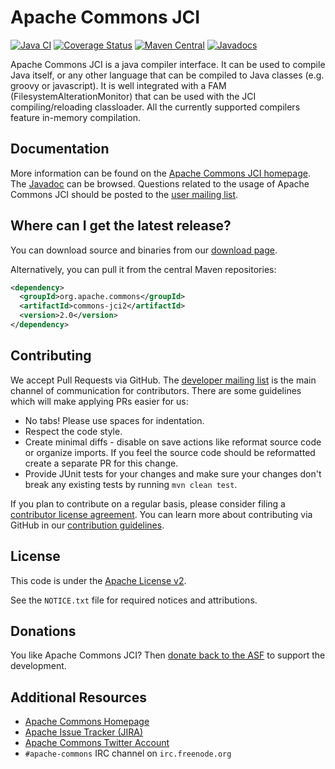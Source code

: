 <!---
 Licensed to the Apache Software Foundation (ASF) under one or more
 contributor license agreements.  See the NOTICE file distributed with
 this work for additional information regarding copyright ownership.
 The ASF licenses this file to You under the Apache License, Version 2.0
 (the "License"); you may not use this file except in compliance with
 the License.  You may obtain a copy of the License at

      http://www.apache.org/licenses/LICENSE-2.0

 Unless required by applicable law or agreed to in writing, software
 distributed under the License is distributed on an "AS IS" BASIS,
 WITHOUT WARRANTIES OR CONDITIONS OF ANY KIND, either express or implied.
 See the License for the specific language governing permissions and
 limitations under the License.
-->
<!---
 +======================================================================+
 |****                                                              ****|
 |****      THIS FILE IS GENERATED BY THE COMMONS BUILD PLUGIN      ****|
 |****                    DO NOT EDIT DIRECTLY                      ****|
 |****                                                              ****|
 +======================================================================+
 | TEMPLATE FILE: readme-md-template.md                                 |
 | commons-build-plugin/trunk/src/main/resources/commons-xdoc-templates |
 +======================================================================+
 |                                                                      |
 | 1) Re-generate using: mvn commons-build:readme-md                    |
 |                                                                      |
 | 2) Set the following properties in the component's pom:              |
 |    - commons.componentid (required, alphabetic, lower case)          |
 |    - commons.release.version (required)                              |
 |                                                                      |
 | 3) Example Properties                                                |
 |                                                                      |
 |  <properties>                                                        |
 |    <commons.componentid>math</commons.componentid>                   |
 |    <commons.release.version>1.2</commons.release.version>            |
 |  </properties>                                                       |
 |                                                                      |
 +======================================================================+
--->
Apache Commons JCI
===================

[![Java CI](https://github.com/apache/commons-jci/actions/workflows/maven.yml/badge.svg)](https://github.com/apache/commons-jci/actions/workflows/maven.yml)
[![Coverage Status](https://coveralls.io/repos/apache/commons-jci/badge.svg)](https://coveralls.io/r/apache/commons-jci)
[![Maven Central](https://maven-badges.herokuapp.com/maven-central/org.apache.commons/commons-jci2/badge.svg)](https://maven-badges.herokuapp.com/maven-central/org.apache.commons/commons-jci2/)
[![Javadocs](https://javadoc.io/badge/org.apache.commons/commons-jci2/2.0.svg)](https://javadoc.io/doc/org.apache.commons/commons-jci2/2.0)

Apache Commons JCI is a java compiler interface.
        It can be used to compile Java itself, or any other language that can be compiled to Java classes (e.g. groovy or javascript).
        It is well integrated with a FAM (FilesystemAlterationMonitor) that can be used with the JCI compiling/reloading classloader.
        All the currently supported compilers feature in-memory compilation.

Documentation
-------------

More information can be found on the [Apache Commons JCI homepage](https://commons.apache.org/proper/commons-jci).
The [Javadoc](https://commons.apache.org/proper/commons-jci/apidocs) can be browsed.
Questions related to the usage of Apache Commons JCI should be posted to the [user mailing list][ml].

Where can I get the latest release?
-----------------------------------
You can download source and binaries from our [download page](https://commons.apache.org/proper/commons-jci/download_jci.cgi).

Alternatively, you can pull it from the central Maven repositories:

```xml
<dependency>
  <groupId>org.apache.commons</groupId>
  <artifactId>commons-jci2</artifactId>
  <version>2.0</version>
</dependency>
```

Contributing
------------

We accept Pull Requests via GitHub. The [developer mailing list][ml] is the main channel of communication for contributors.
There are some guidelines which will make applying PRs easier for us:
+ No tabs! Please use spaces for indentation.
+ Respect the code style.
+ Create minimal diffs - disable on save actions like reformat source code or organize imports. If you feel the source code should be reformatted create a separate PR for this change.
+ Provide JUnit tests for your changes and make sure your changes don't break any existing tests by running ```mvn clean test```.

If you plan to contribute on a regular basis, please consider filing a [contributor license agreement](https://www.apache.org/licenses/#clas).
You can learn more about contributing via GitHub in our [contribution guidelines](CONTRIBUTING.md).

License
-------
This code is under the [Apache License v2](https://www.apache.org/licenses/LICENSE-2.0).

See the `NOTICE.txt` file for required notices and attributions.

Donations
---------
You like Apache Commons JCI? Then [donate back to the ASF](https://www.apache.org/foundation/contributing.html) to support the development.

Additional Resources
--------------------

+ [Apache Commons Homepage](https://commons.apache.org/)
+ [Apache Issue Tracker (JIRA)](https://issues.apache.org/jira/browse/JCI)
+ [Apache Commons Twitter Account](https://twitter.com/ApacheCommons)
+ `#apache-commons` IRC channel on `irc.freenode.org`

[ml]:https://commons.apache.org/mail-lists.html
